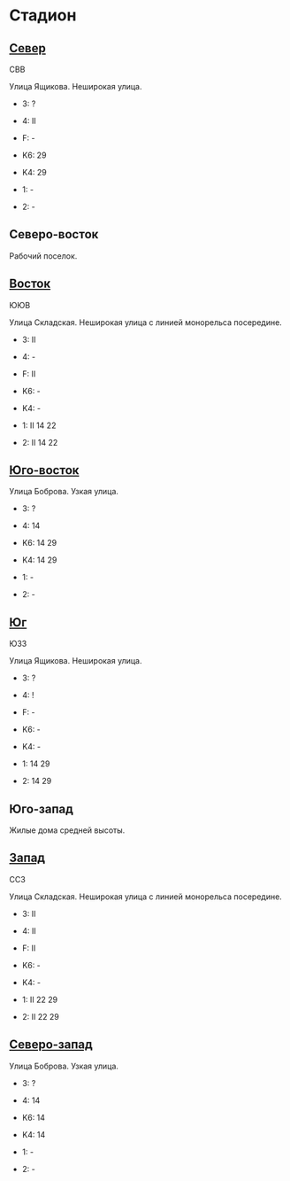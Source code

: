 # Стадион

## [Север](./10580067.md)

СВВ

Улица Ящикова.
Неширокая улица.

* 3:    ?
* 4:    II
* F:    -

* K6:   29
* K4:   29
* 1:    -
* 2:    -

## Северо-восток

Рабочий поселок.

## [Восток](./10585070.md)

ЮЮВ

Улица Складская.
Неширокая улица с линией монорельса посередине.

* 3:    II
* 4:    -
* F:    II

* K6:   -
* K4:   -
* 1:    II
        14  22
* 2:    II
        14  22

## [Юго-восток](./10590075.md)

Улица Боброва.
Узкая улица.

* 3:    ?
* 4:    14

* K6:   14  29
* K4:   14  29
* 1:    -
* 2:    -

## [Юг](./10580090.md)

ЮЗЗ

Улица Ящикова.
Неширокая улица.

* 3:    ?
* 4:    !
* F:    -

* K6:   -
* K4:   -
* 1:    14  29
* 2:    14  29

## Юго-запад

Жилые дома средней высоты.

## [Запад](./10575070.md)

ССЗ

Улица Складская.
Неширокая улица с линией монорельса посередине.

* 3:    II
* 4:    II
* F:    II

* K6:   -
* K4:   -
* 1:    II
        22  29
* 2:    II
        22  29

## [Северо-запад](./10575067.md)

Улица Боброва.
Узкая улица.

* 3:    ?
* 4:    14

* K6:   14
* K4:   14
* 1:    -
* 2:    -
